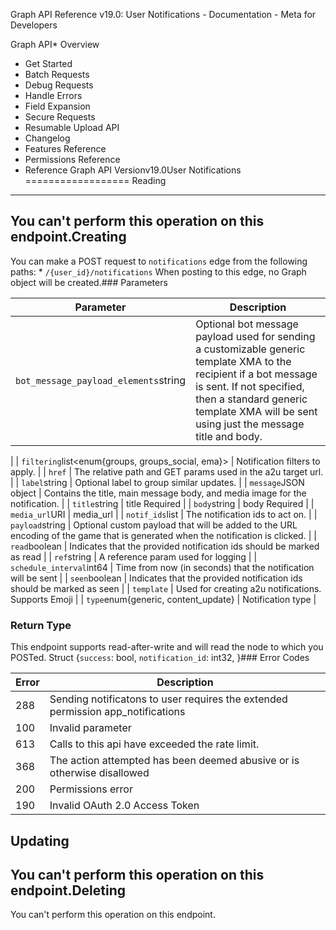 Graph API Reference v19.0: User Notifications - Documentation - Meta for Developers

Graph API* Overview
* Get Started
* Batch Requests
* Debug Requests
* Handle Errors
* Field Expansion
* Secure Requests
* Resumable Upload API
* Changelog
* Features Reference
* Permissions Reference
* Reference
Graph API Versionv19.0User Notifications
==================
Reading
-------
You can't perform this operation on this endpoint.Creating
--------
You can make a POST request to `notifications` edge from the following paths: * `/{user_id}/notifications`
When posting to this edge, no Graph object will be created.### Parameters

| Parameter | Description |
| --- | --- |
| `bot_message_payload_elements`string | Optional bot message payload used for sending a customizable generic template XMA to the recipient if a bot message is sent. If not specified, then a standard generic template XMA will be sent using just the message title and body.
 |
| `filtering`list<enum{groups, groups\_social, ema}> | Notification filters to apply.
 |
| `href` | The relative path and GET params used in the a2u target url.
 |
| `label`string | Optional label to group similar updates.
 |
| `message`JSON object | Contains the title, main message body, and media image for the notification.
 |
| `title`string | title
Required |
| `body`string | body
Required |
| `media_url`URI | media\_url
 |
| `notif_ids`list<string> | The notification ids to act on.
 |
| `payload`string | Optional custom payload that will be added to the URL encoding of the game that is generated when the notification is clicked.
 |
| `read`boolean | Indicates that the provided notification ids should be marked as read
 |
| `ref`string | A reference param used for logging
 |
| `schedule_interval`int64 | Time from now (in seconds) that the notification will be sent
 |
| `seen`boolean | Indicates that the provided notification ids should be marked as seen
 |
| `template` | Used for creating a2u notifications.
Supports Emoji |
| `type`enum{generic, content\_update} | Notification type
 |
### Return Type
This endpoint supports read-after-write and will read the node to which you POSTed. Struct {`success`: bool, `notification_id`: int32, }### Error Codes

| Error | Description |
| --- | --- |
| 288 | Sending notificatons to user requires the extended permission app\_notifications  |
| 100 | Invalid parameter |
| 613 | Calls to this api have exceeded the rate limit. |
| 368 | The action attempted has been deemed abusive or is otherwise disallowed |
| 200 | Permissions error |
| 190 | Invalid OAuth 2.0 Access Token |
Updating
--------
You can't perform this operation on this endpoint.Deleting
--------
You can't perform this operation on this endpoint.